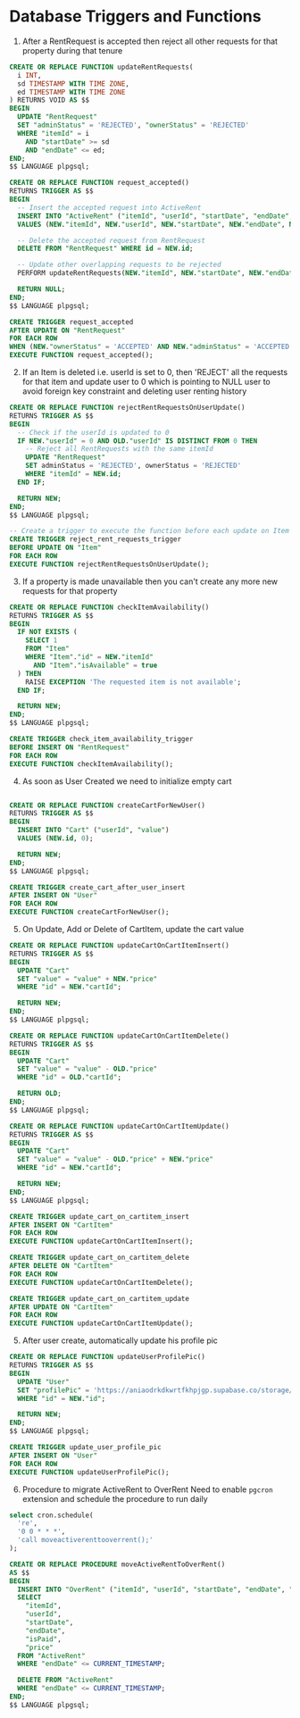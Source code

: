 # Database Triggers and Functions

1. After a RentRequest is accepted then reject all other requests for that property during that tenure

```sql
CREATE OR REPLACE FUNCTION updateRentRequests(
  i INT,
  sd TIMESTAMP WITH TIME ZONE,
  ed TIMESTAMP WITH TIME ZONE
) RETURNS VOID AS $$
BEGIN
  UPDATE "RentRequest"
  SET "adminStatus" = 'REJECTED', "ownerStatus" = 'REJECTED'
  WHERE "itemId" = i
    AND "startDate" >= sd
    AND "endDate" <= ed;
END;
$$ LANGUAGE plpgsql;

CREATE OR REPLACE FUNCTION request_accepted()
RETURNS TRIGGER AS $$
BEGIN
  -- Insert the accepted request into ActiveRent
  INSERT INTO "ActiveRent" ("itemId", "userId", "startDate", "endDate", "price")
  VALUES (NEW."itemId", NEW."userId", NEW."startDate", NEW."endDate", NEW.price);

  -- Delete the accepted request from RentRequest
  DELETE FROM "RentRequest" WHERE id = NEW.id;

  -- Update other overlapping requests to be rejected
  PERFORM updateRentRequests(NEW."itemId", NEW."startDate", NEW."endDate");

  RETURN NULL;
END;
$$ LANGUAGE plpgsql;

CREATE TRIGGER request_accepted
AFTER UPDATE ON "RentRequest"
FOR EACH ROW
WHEN (NEW."ownerStatus" = 'ACCEPTED' AND NEW."adminStatus" = 'ACCEPTED')
EXECUTE FUNCTION request_accepted();
```

2. If an Item is deleted i.e. userId is set to 0, then 'REJECT' all the requests for that item and update user to 0 which is pointing to NULL user to avoid foreign key constraint and deleting user renting history

```sql
CREATE OR REPLACE FUNCTION rejectRentRequestsOnUserUpdate()
RETURNS TRIGGER AS $$
BEGIN
  -- Check if the userId is updated to 0
  IF NEW."userId" = 0 AND OLD."userId" IS DISTINCT FROM 0 THEN
    -- Reject all RentRequests with the same itemId
    UPDATE "RentRequest"
    SET adminStatus = 'REJECTED', ownerStatus = 'REJECTED'
    WHERE "itemId" = NEW.id;
  END IF;

  RETURN NEW;
END;
$$ LANGUAGE plpgsql;

-- Create a trigger to execute the function before each update on Item
CREATE TRIGGER reject_rent_requests_trigger
BEFORE UPDATE ON "Item"
FOR EACH ROW
EXECUTE FUNCTION rejectRentRequestsOnUserUpdate();
```

3. If a property is made unavailable then you can't create any more new requests for that property

```sql
CREATE OR REPLACE FUNCTION checkItemAvailability()
RETURNS TRIGGER AS $$
BEGIN
  IF NOT EXISTS (
    SELECT 1
    FROM "Item"
    WHERE "Item"."id" = NEW."itemId"
      AND "Item"."isAvailable" = true
  ) THEN
    RAISE EXCEPTION 'The requested item is not available';
  END IF;

  RETURN NEW;
END;
$$ LANGUAGE plpgsql;

CREATE TRIGGER check_item_availability_trigger
BEFORE INSERT ON "RentRequest"
FOR EACH ROW
EXECUTE FUNCTION checkItemAvailability();

```

4. As soon as User Created we need to initialize empty cart

```sql

CREATE OR REPLACE FUNCTION createCartForNewUser()
RETURNS TRIGGER AS $$
BEGIN
  INSERT INTO "Cart" ("userId", "value")
  VALUES (NEW.id, 0);

  RETURN NEW;
END;
$$ LANGUAGE plpgsql;

CREATE TRIGGER create_cart_after_user_insert
AFTER INSERT ON "User"
FOR EACH ROW
EXECUTE FUNCTION createCartForNewUser();
```

5. On Update, Add or Delete of CartItem, update the cart value

```sql
CREATE OR REPLACE FUNCTION updateCartOnCartItemInsert()
RETURNS TRIGGER AS $$
BEGIN
  UPDATE "Cart"
  SET "value" = "value" + NEW."price"
  WHERE "id" = NEW."cartId";

  RETURN NEW;
END;
$$ LANGUAGE plpgsql;

CREATE OR REPLACE FUNCTION updateCartOnCartItemDelete()
RETURNS TRIGGER AS $$
BEGIN
  UPDATE "Cart"
  SET "value" = "value" - OLD."price"
  WHERE "id" = OLD."cartId";

  RETURN OLD;
END;
$$ LANGUAGE plpgsql;

CREATE OR REPLACE FUNCTION updateCartOnCartItemUpdate()
RETURNS TRIGGER AS $$
BEGIN
  UPDATE "Cart"
  SET "value" = "value" - OLD."price" + NEW."price"
  WHERE "id" = NEW."cartId";

  RETURN NEW;
END;
$$ LANGUAGE plpgsql;

CREATE TRIGGER update_cart_on_cartitem_insert
AFTER INSERT ON "CartItem"
FOR EACH ROW
EXECUTE FUNCTION updateCartOnCartItemInsert();

CREATE TRIGGER update_cart_on_cartitem_delete
AFTER DELETE ON "CartItem"
FOR EACH ROW
EXECUTE FUNCTION updateCartOnCartItemDelete();

CREATE TRIGGER update_cart_on_cartitem_update
AFTER UPDATE ON "CartItem"
FOR EACH ROW
EXECUTE FUNCTION updateCartOnCartItemUpdate();
```

5. After user create, automatically update his profile pic

```sql
CREATE OR REPLACE FUNCTION updateUserProfilePic()
RETURNS TRIGGER AS $$
BEGIN
  UPDATE "User"
  SET "profilePic" = 'https://aniaodrkdkwrtfkhpjgp.supabase.co/storage/v1/object/public/profile-photos/' || NEW."id" || '/profile'
  WHERE "id" = NEW."id";

  RETURN NEW;
END;
$$ LANGUAGE plpgsql;

CREATE TRIGGER update_user_profile_pic
AFTER INSERT ON "User"
FOR EACH ROW
EXECUTE FUNCTION updateUserProfilePic();

```

6. Procedure to migrate ActiveRent to OverRent
Need to enable `pgcron` extension and schedule the procedure to run daily

```sql
select cron.schedule(
  're',
  '0 0 * * *',
  'call moveactiverenttooverrent();'
);
```
```sql
CREATE OR REPLACE PROCEDURE moveActiveRentToOverRent()
AS $$
BEGIN
  INSERT INTO "OverRent" ("itemId", "userId", "startDate", "endDate", "isPaid", "price")
  SELECT
    "itemId",
    "userId",
    "startDate",
    "endDate",
    "isPaid",
    "price"
  FROM "ActiveRent"
  WHERE "endDate" <= CURRENT_TIMESTAMP;

  DELETE FROM "ActiveRent"
  WHERE "endDate" <= CURRENT_TIMESTAMP;
END;
$$ LANGUAGE plpgsql;
```